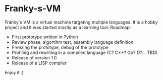 Franky-s-VM
===========

Franky's VM is a virtual machine targeting multiple languages.
It is a hobby project and it was started mostly as a learning tool.
Roadmap:
- First prototype written in Python
- Review phase, algortihm test, assembly language definition
- Freezing the prototype, debug of the prototype
- Profiling and rewriting in a compiled language (C? C++? Go? D?... TBD)
- Release of version 1.0
- Release of a LISP compiler

Enjoy it :)
